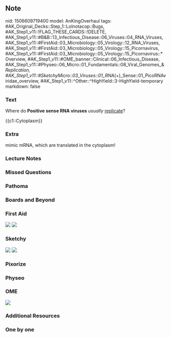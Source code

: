 ## Note
nid: 1506609719400
model: AnKingOverhaul
tags: #AK_Original_Decks::Step_1::Lolnotacop::Bugs, #AK_Step1_v11::!FLAG_THESE_CARDS::!DELETE, #AK_Step1_v11::#B&B::13_Infectious_Disease::06_Viruses::04_RNA_Viruses, #AK_Step1_v11::#FirstAid::03_Microbiology::05_Virology::12_RNA_Viruses, #AK_Step1_v11::#FirstAid::03_Microbiology::05_Virology::15_Picornavirus, #AK_Step1_v11::#FirstAid::03_Microbiology::05_Virology::15_Picornavirus::*Overview, #AK_Step1_v11::#OME_banner::Clinical::06_Infectious_Disease, #AK_Step1_v11::#Physeo::06_Micro::01_Fundamentals::08_Viral_Genomes_&_Replication, #AK_Step1_v11::#SketchyMicro::03_Viruses::01_RNA_(+)_Sense::01_PicoRNAviridae_overview, #AK_Step1_v11::^Other::^HighYield::3-HighYield-temporary
markdown: false

### Text
Where do <b>Positive sense RNA viruses</b> <i>usually</i>
<u>replicate</u>?
<div>
  {{c1::Cytoplasm}}
</div>

### Extra
mimic mRNA, which are translated in the cytoplasm!

### Lecture Notes


### Missed Questions


### Pathoma


### Boards and Beyond


### First Aid
<img src="tmprg34h_vj.png"> <img src="tmp909y_yva.png">

### Sketchy
<img src="paste-63363652517891.jpg"> <img src=
"paste-d45876251fc26008cb9e208943b0d5b2a6b1a0e3.png">

### Pixorize


### Physeo


### OME
<div class="ome-widget">
  <a href=
  "https://onlinemeded.org/spa/infectious-disease?ref=anki"><img src="_OME_AnkiFlashcards_Topic_2.png"></a>
</div>

### Additional Resources


### One by one

